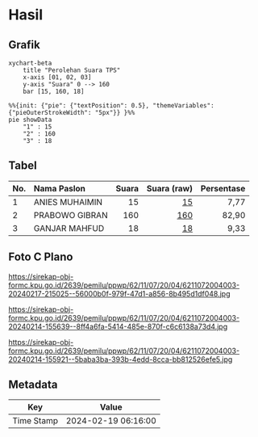 # Hasil

## Grafik

```mermaid
xychart-beta
    title "Perolehan Suara TPS"
    x-axis [01, 02, 03]
    y-axis "Suara" 0 --> 160
    bar [15, 160, 18]
```

```mermaid
%%{init: {"pie": {"textPosition": 0.5}, "themeVariables": {"pieOuterStrokeWidth": "5px"}} }%%
pie showData
    "1" : 15
    "2" : 160
    "3" : 18
```

## Tabel

| No. | Nama Paslon    | Suara | Suara (raw) | Persentase |
|:--- |:-------------- | -----:| -----------:| ----------:|
| 1   | ANIES MUHAIMIN | 15    | [15][p-1]   | 7,77       |
| 2   | PRABOWO GIBRAN | 160   | [160][p-2]  | 82,90      |
| 3   | GANJAR MAHFUD  | 18    | [18][p-3]   | 9,33       |


[p-1]: https://github.com/gigit-pemilu/pemilu-2024-62-kalimantan-tengah/blob/main/pilpres/hitung-suara/sub/62-kalimantan-tengah/sub/11-pulang-pisau/sub/07-jabiren/sub/2004-sakakajang/sub/003-tps/sub/paslon-1.txt
[p-2]: https://github.com/gigit-pemilu/pemilu-2024-62-kalimantan-tengah/blob/main/pilpres/hitung-suara/sub/62-kalimantan-tengah/sub/11-pulang-pisau/sub/07-jabiren/sub/2004-sakakajang/sub/003-tps/sub/paslon-2.txt
[p-3]: https://github.com/gigit-pemilu/pemilu-2024-62-kalimantan-tengah/blob/main/pilpres/hitung-suara/sub/62-kalimantan-tengah/sub/11-pulang-pisau/sub/07-jabiren/sub/2004-sakakajang/sub/003-tps/sub/paslon-3.txt

## Foto C Plano

https://sirekap-obj-formc.kpu.go.id/2639/pemilu/ppwp/62/11/07/20/04/6211072004003-20240217-215025--56000b0f-979f-47d1-a856-8b495d1df048.jpg

https://sirekap-obj-formc.kpu.go.id/2639/pemilu/ppwp/62/11/07/20/04/6211072004003-20240214-155639--8ff4a6fa-5414-485e-870f-c6c6138a73d4.jpg

https://sirekap-obj-formc.kpu.go.id/2639/pemilu/ppwp/62/11/07/20/04/6211072004003-20240214-155921--5baba3ba-393b-4edd-8cca-bb812526efe5.jpg


## Metadata

| Key        | Value               |
| ---------- | ------------------- |
| Time Stamp | 2024-02-19 06:16:00 |



